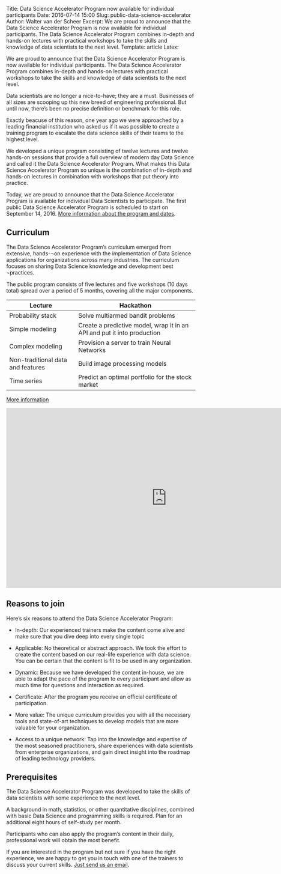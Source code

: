 Title: Data Science Accelerator Program now available for individual participants
Date: 2016-07-14 15:00
Slug: public-data-science-accelerator
Author: Walter van der Scheer
Excerpt: We are proud to announce that the Data Science Accelerator Program is now available for individual participants. The Data Science Accelerator Program combines in-depth and hands-on lectures with practical workshops to take the skills and knowledge of data scientists to the next level.
Template: article
Latex:

<span class="lead">We are proud to announce that the Data Science Accelerator Program is now available for individual participants. The Data Science Accelerator Program combines in-depth and hands-on lectures with practical workshops to take the skills and knowledge of data scientists to the next level.</span>

Data scientists are no longer a nice-to-have; they are a must. Businesses of all sizes are scooping up this new breed of engineering professional. But until now, there’s been no precise definition or benchmark for this role. 

Exactly beacuse of this reason, one year ago we were approached by a leading financial institution who asked us if it was possible to create a training program to escalate the data science skills of their teams to the highest level.

We developed a unique program consisting of twelve lectures and twelve hands-on sessions that provide a full overview of modern day Data Science and called it the Data Science Accelerator Program. What makes this Data Science Accelerator Program so unique is the combination of in-depth and hands-on lectures in combination with workshops that put theory into practice.

Today, we are proud to announce that the Data Science Accelerator Program is available for individual Data Scientists to participate. The first public Data Science Accelerator Program is scheduled to start on September 14, 2016. [More information about the program and dates](https://training.xebia.com/data-science/data-science-accelerator-program/ "Details of Data Science Accelerator Program").

## Curriculum
The Data Science Accelerator Program’s curriculum emerged from extensive, hands-¬on experience with the implementation of Data Science applications for organizations across many industries. The curriculum focuses on sharing Data Science knowledge and development best ¬practices. 

The public program consists of five lectures and five workshops (10 days total) spread over a period of 5 months, covering all the major components.


| Lecture           | Hackathon                          |
|-------------------|------------------------------------|
| Probability stack | Solve multiarmed bandit problems |
| Simple modeling   | Create a predictive model, wrap it in an API and put it into production |
| Complex modeling  | Provision a server to train Neural Networks |
| Non-traditional data and features | Build image processing models |
| Time series       | Predict an optimal portfolio for the stock market |


[More information](https://training.xebia.com/data-science/data-science-accelerator-program/ "Details of Data Science Accelerator Program")

<iframe width="853" height="480" src="https://www.youtube.com/embed/rHhXilXE-2o?rel=0" frameborder="0" allowfullscreen></iframe>

## Reasons to join

Here’s six reasons to attend the Data Science Accelerator Program:

*	In-depth: Our experienced trainers make the content come alive and make sure that you dive deep into every single topic

*	Applicable: No theoretical or abstract approach. We took the effort to create the content based on our real-life experience with data science. You can be certain that the content is fit to be used in any organization. 

*	Dynamic: Because we have developed the content in-house, we are able to adapt the pace of the program to every participant and allow as much time for questions and interaction as required. 

*	Certificate: After the program you receive an official certificate of participation.

*	More value: The unique curriculum provides you with all the necessary tools and state-of-art techniques to develop models 
that are more valuable for your organization.

*	Access to a unique network: Tap into the knowledge and expertise of the most seasoned practitioners, share experiences with data scientists from enterprise organizations, and gain direct insight into the roadmap of leading technology providers.

## Prerequisites
The Data Science Accelerator Program was developed to take the skills of data scientists with some experience to the next level.

A background in math, statistics, or other quantitative disciplines, combined with basic Data Science and programming skills is required. Plan for an additional eight hours of self-study per month.

Participants who can also apply the program’s content in their daily, professional work will obtain the most benefit.

If you are interested in the program but not sure if you have the right experience, we are happy to get you in touch with one of the trainers to discuss your current skills. [Just send us an email](mailto:signal@godatadriven.com).

